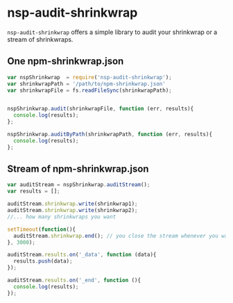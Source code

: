 nsp-audit-shrinkwrap
============

`nsp-audit-shrinkwrap` offers a simple library to audit your shrinkwrap or a stream of shrinkwraps.


## One npm-shrinkwrap.json

```javascript
var nspShrinkwrap  = require('nsp-audit-shrinkwrap');
var shrinkwrapPath = '/path/to/npm-shrinkwrap.json'
var shrinkwrapFile = fs.readFileSync(shrinkwrapPath);


nspShrinkwrap.audit(shrinkwrapFile, function (err, results){
  console.log(results);
};

nspShrinkwrap.auditByPath(shrinkwrapPath, function (err, results){
  console.log(results);
};
```

## Stream of npm-shrinkwrap.json

```javascript
var auditStream = nspShrinkwrap.auditStream();
var results = [];

auditStream.shrinkwrap.write(shrinkwrap1);
auditStream.shrinkwrap.write(shrinkwrap2);
//... how many shrinkwraps you want

setTimeout(function(){
  auditStream.shrinkwrap.end(); // you close the stream whenever you want :)
}, 3000);

auditStream.results.on('_data', function (data){
  results.push(data);
});

auditStream.results.on('_end', function (){
  console.log(results);
});
```
